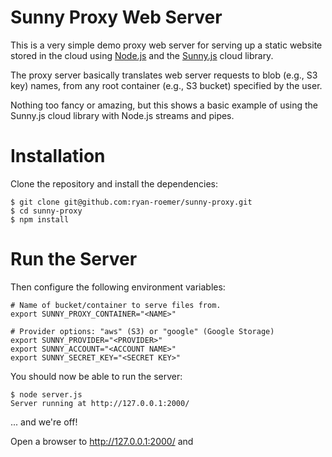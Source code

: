# Sunny Proxy Web Server
This is a very simple demo proxy web server for serving up a static website
stored in the cloud using [Node.js](http://nodejs.org) and the [Sunny.js](http://sunnyjs.org) cloud library.

The proxy server basically translates web server requests to blob (e.g.,
S3 key) names, from any root container (e.g., S3 bucket) specified by the user.

Nothing too fancy or amazing, but this shows a basic example of using the
Sunny.js cloud library with Node.js streams and pipes.

# Installation
Clone the repository and install the dependencies:

    $ git clone git@github.com:ryan-roemer/sunny-proxy.git
    $ cd sunny-proxy
    $ npm install

# Run the Server
Then configure the following environment variables:

    # Name of bucket/container to serve files from.
    export SUNNY_PROXY_CONTAINER="<NAME>"

    # Provider options: "aws" (S3) or "google" (Google Storage)
    export SUNNY_PROVIDER="<PROVIDER>"
    export SUNNY_ACCOUNT="<ACCOUNT NAME>"
    export SUNNY_SECRET_KEY="<SECRET KEY>"

You should now be able to run the server:

    $ node server.js
    Server running at http://127.0.0.1:2000/

... and we're off!

Open a browser to http://127.0.0.1:2000/ and 
